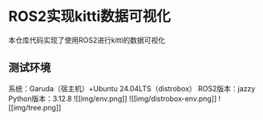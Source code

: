 # ROS2实现kitti数据可视化

  本仓库代码实现了使用ROS2进行kitti的数据可视化

## 测试环境

系统：Garuda（宿主机）+Ubuntu 24.04LTS（distrobox）
ROS2版本：jazzy
Python版本：3.12.8
![[img/env.png]]
![[img/distrobox-env.png]]
![[img/tree.png]]
